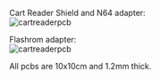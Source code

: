 Cart Reader Shield and N64 adapter:  
![cartreaderpcb](https://github.com/sanni/cartreader/blob/master/pcb/cartreader.jpg)

Flashrom adapter:  
![cartreaderpcb](https://github.com/sanni/cartreader/blob/master/pcb/flashadapter.jpg)

All pcbs are 10x10cm and 1.2mm thick.
